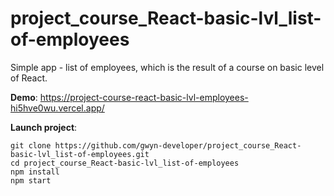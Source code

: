 # project_course_React-basic-lvl_list-of-employees

Simple app - list of employees, which is the result of a course on basic level of React.

**Demo**: https://project-course-react-basic-lvl-employees-hi5hve0wu.vercel.app/

**Launch project**:
```
git clone https://github.com/gwyn-developer/project_course_React-basic-lvl_list-of-employees.git
cd project_course_React-basic-lvl_list-of-employees
npm install
npm start
```
